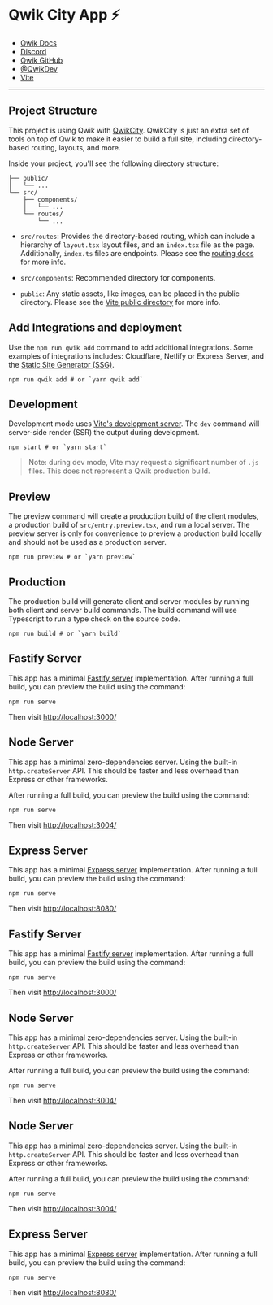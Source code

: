 # Qwik City App ⚡️

- [Qwik Docs](https://qwik.dev/)
- [Discord](https://qwik.dev/chat)
- [Qwik GitHub](https://github.com/QwikDev/qwik)
- [@QwikDev](https://twitter.com/QwikDev)
- [Vite](https://vitejs.dev/)

---

## Project Structure

This project is using Qwik with [QwikCity](https://qwik.dev/qwikcity/overview/). QwikCity is just an extra set of tools on top of Qwik to make it easier to build a full site, including directory-based routing, layouts, and more.

Inside your project, you'll see the following directory structure:

```
├── public/
│   └── ...
└── src/
    ├── components/
    │   └── ...
    └── routes/
        └── ...
```

- `src/routes`: Provides the directory-based routing, which can include a hierarchy of `layout.tsx` layout files, and an `index.tsx` file as the page. Additionally, `index.ts` files are endpoints. Please see the [routing docs](https://qwik.dev/qwikcity/routing/overview/) for more info.

- `src/components`: Recommended directory for components.

- `public`: Any static assets, like images, can be placed in the public directory. Please see the [Vite public directory](https://vitejs.dev/guide/assets.html#the-public-directory) for more info.

## Add Integrations and deployment

Use the `npm run qwik add` command to add additional integrations. Some examples of integrations includes: Cloudflare, Netlify or Express Server, and the [Static Site Generator (SSG)](https://qwik.dev/qwikcity/guides/static-site-generation/).

```shell
npm run qwik add # or `yarn qwik add`
```

## Development

Development mode uses [Vite's development server](https://vitejs.dev/). The `dev` command will server-side render (SSR) the output during development.

```shell
npm start # or `yarn start`
```

> Note: during dev mode, Vite may request a significant number of `.js` files. This does not represent a Qwik production build.

## Preview

The preview command will create a production build of the client modules, a production build of `src/entry.preview.tsx`, and run a local server. The preview server is only for convenience to preview a production build locally and should not be used as a production server.

```shell
npm run preview # or `yarn preview`
```

## Production

The production build will generate client and server modules by running both client and server build commands. The build command will use Typescript to run a type check on the source code.

```shell
npm run build # or `yarn build`
```

## Fastify Server

This app has a minimal [Fastify server](https://fastify.dev/) implementation. After running a full build, you can preview the build using the command:

```
npm run serve
```

Then visit [http://localhost:3000/](http://localhost:3000/)

## Node Server

This app has a minimal zero-dependencies server. Using the built-in `http.createServer` API.
This should be faster and less overhead than Express or other frameworks.

After running a full build, you can preview the build using the command:

```
npm run serve
```

Then visit [http://localhost:3004/](http://localhost:3004/)

## Express Server

This app has a minimal [Express server](https://expressjs.com/) implementation. After running a full build, you can preview the build using the command:

```
npm run serve
```

Then visit [http://localhost:8080/](http://localhost:8080/)

## Fastify Server

This app has a minimal [Fastify server](https://fastify.dev/) implementation. After running a full build, you can preview the build using the command:

```
npm run serve
```

Then visit [http://localhost:3000/](http://localhost:3000/)

## Node Server

This app has a minimal zero-dependencies server. Using the built-in `http.createServer` API.
This should be faster and less overhead than Express or other frameworks.

After running a full build, you can preview the build using the command:

```
npm run serve
```

Then visit [http://localhost:3004/](http://localhost:3004/)

## Node Server

This app has a minimal zero-dependencies server. Using the built-in `http.createServer` API.
This should be faster and less overhead than Express or other frameworks.

After running a full build, you can preview the build using the command:

```
npm run serve
```

Then visit [http://localhost:3004/](http://localhost:3004/)

## Express Server

This app has a minimal [Express server](https://expressjs.com/) implementation. After running a full build, you can preview the build using the command:

```
npm run serve
```

Then visit [http://localhost:8080/](http://localhost:8080/)
